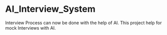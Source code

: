 # AI_Interview_System
Interview Process can now be done with the help of AI. This project help for mock Interviews with AI.
